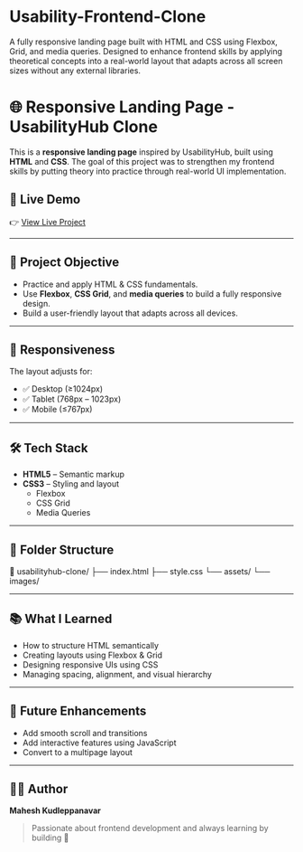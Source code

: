 # Usability-Frontend-Clone
A fully responsive landing page built with HTML and CSS using Flexbox, Grid, and media queries. Designed to enhance frontend skills by applying theoretical concepts into a real-world layout that adapts across all screen sizes without any external libraries.
# 🌐 Responsive Landing Page - UsabilityHub Clone

This is a **responsive landing page** inspired by UsabilityHub, built using **HTML** and **CSS**. The goal of this project was to strengthen my frontend skills by putting theory into practice through real-world UI implementation.

## 🔗 Live Demo

👉 [View Live Project](https://usability-frontend-colne.netlify.app/)


---

## 🎯 Project Objective

- Practice and apply HTML & CSS fundamentals.
- Use **Flexbox**, **CSS Grid**, and **media queries** to build a fully responsive design.
- Build a user-friendly layout that adapts across all devices.

---

## 📱 Responsiveness

The layout adjusts for:

- ✅ Desktop (≥1024px)
- ✅ Tablet (768px – 1023px)
- ✅ Mobile (≤767px)

---

## 🛠 Tech Stack

- **HTML5** – Semantic markup
- **CSS3** – Styling and layout  
  - Flexbox  
  - CSS Grid  
  - Media Queries
    

---

## 📁 Folder Structure

📁 usabilityhub-clone/
├── index.html
├── style.css
└── assets/
└── images/


---

## 📚 What I Learned

- How to structure HTML semantically
- Creating layouts using Flexbox & Grid
- Designing responsive UIs using CSS
- Managing spacing, alignment, and visual hierarchy

---

## 🚀 Future Enhancements

- Add smooth scroll and transitions
- Add interactive features using JavaScript
- Convert to a multipage layout

---

## 🙋‍♂️ Author

**Mahesh Kudleppanavar**  
> Passionate about frontend development and always learning by building 🚀


